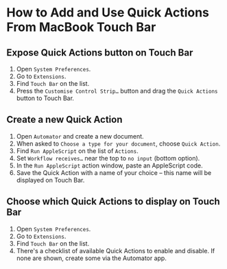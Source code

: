 # How to Add and Use Quick Actions From MacBook Touch Bar

## Expose Quick Actions button on Touch Bar

1. Open `System Preferences`.
1. Go to `Extensions`.
1. Find `Touch Bar` on the list.
1. Press the `Customise Control Strip…` button and drag the `Quick Actions`
   button to Touch Bar.

## Create a new Quick Action

1. Open `Automator` and create a new document.
1. When asked to `Choose a type for your document`, choose `Quick Action`.
1. Find `Run AppleScript` on the list of `Actions`.
1. Set `Workflow receives…` near the top to `no input` (bottom option).
1. In the `Run AppleScript` action window, paste an AppleScript code.
1. Save the Quick Action with a name of your choice – this name will be
   displayed on Touch Bar.

## Choose which Quick Actions to display on Touch Bar

1. Open `System Preferences`.
1. Go to `Extensions`.
1. Find `Touch Bar` on the list.
1. There's a checklist of available Quick Actions to enable and disable. If
   none are shown, create some via the Automator app.
